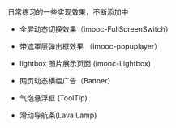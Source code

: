 ﻿日常练习的一些实现效果，不断添加中


*  全屏动态切换效果（imooc-FullScreenSwitch）

*  带遮罩层弹出框效果 （imooc-popuplayer）

*  lightbox 图片展示页面 (imooc-Lightbox)

*  网页动态横幅广告（Banner）

*  气泡悬浮框 (ToolTip)

*  滑动导航条(Lava Lamp)